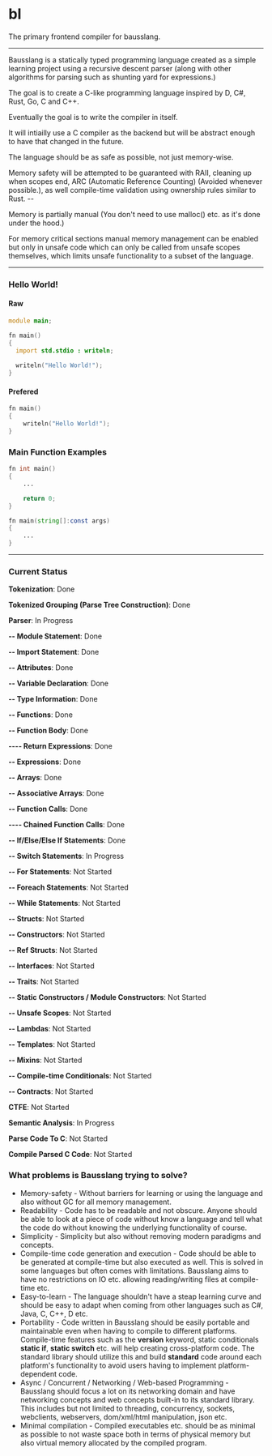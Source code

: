 # bl
The primary frontend compiler for bausslang.

---

Bausslang is a statically typed programming language created as a simple learning project using a recursive descent parser (along with other algorithms for parsing such as shunting yard for expressions.)

The goal is to create a C-like programming language inspired by D, C#, Rust, Go, C and C++.

Eventually the goal is to write the compiler in itself.

It will intiailly use a C compiler as the backend but will be abstract enough to have that changed in the future.

The language should be as safe as possible, not just memory-wise.

Memory safety will be attempted to be guaranteed with RAII, cleaning up when scopes end, ARC (Automatic Reference Counting) (Avoided whenever possible.), as well compile-time validation using ownership rules similar to Rust. --

Memory is partially manual (You don't need to use malloc() etc. as it's done under the hood.)

For memory critical sections manual memory management can be enabled but only in unsafe code which can only be called from unsafe scopes themselves, which limits unsafe functionality to a subset of the language.

---

### Hello World!


#### Raw

```d
module main;

fn main()
{
  import std.stdio : writeln;
  
  writeln("Hello World!");
}
```

#### Prefered

```d
fn main()
{
    writeln("Hello World!");
}
```

### Main Function Examples

```d
fn int main()
{
    ...

    return 0;
}
```

```d
fn main(string[]:const args)
{
    ...
}
```

---

### Current Status

**Tokenization**: Done

**Tokenized Grouping (Parse Tree Construction)**: Done

**Parser**: In Progress

**-- Module Statement**: Done
  
**-- Import Statement**: Done

**-- Attributes**: Done

**-- Variable Declaration**: Done

**-- Type Information**: Done
  
**-- Functions**: Done

**-- Function Body**: Done

**---- Return Expressions**: Done

**-- Expressions**: Done

**-- Arrays**: Done

**-- Associative Arrays**: Done

**-- Function Calls**: Done

**---- Chained Function Calls**: Done

**-- If/Else/Else If Statements**: Done

**-- Switch Statements**: In Progress

**-- For Statements**: Not Started

**-- Foreach Statements**: Not Started

**-- While Statements**: Not Started

**-- Structs**: Not Started

**-- Constructors**: Not Started
  
**-- Ref Structs**: Not Started

**-- Interfaces**: Not Started

**-- Traits**: Not Started

**-- Static Constructors / Module Constructors**: Not Started

**-- Unsafe Scopes**: Not Started

**-- Lambdas**: Not Started

**-- Templates**: Not Started

**-- Mixins**: Not Started

**-- Compile-time Conditionals**: Not Started

**-- Contracts**: Not Started
  
**CTFE**: Not Started

**Semantic Analysis**: In Progress

**Parse Code To C**: Not Started

**Compile Parsed C Code**: Not Started

### What problems is Bausslang trying to solve?

* Memory-safety - Without barriers for learning or using the language and also without GC for all memory management.
* Readability - Code has to be readable and not obscure. Anyone should be able to look at a piece of code without know a language and tell what the code do without knowing the underlying functionality of course.
* Simplicity - Simplicity but also without removing modern paradigms and concepts.
* Compile-time code generation and execution - Code should be able to be generated at compile-time but also executed as well. This is solved in some languages but often comes with limitations. Bausslang aims to have no restrictions on IO etc. allowing reading/writing files at compile-time etc.
* Easy-to-learn - The language shouldn't have a steap learning curve and should be easy to adapt when coming from other languages such as C#, Java, C, C++, D etc.
* Portability - Code written in Bausslang should be easily portable and maintainable even when having to compile to different platforms. Compile-time features such as the **version** keyword, static conditionals **static if**, **static switch** etc. will help  creating cross-platform code. The standard library should utilize this and build **standard** code around each platform's functionality to avoid users having to implement platform-dependent code.
* Async / Concurrent / Networking / Web-based Programming - Bausslang should focus a lot on its networking domain and have networking concepts and web concepts built-in to its standard library. This includes but not limited to threading, concurrency, sockets, webclients, webservers, dom/xml/html manipulation, json etc.
* Minimal compilation - Compiled executables etc. should be as minimal as possible to not waste space both in terms of physical memory but also virtual memory allocated by the compiled program.
